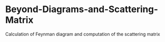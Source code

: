 # Beyond-Diagrams-and-Scattering-Matrix
Calculation of Feynman diagram and computation of the scattering matrix
